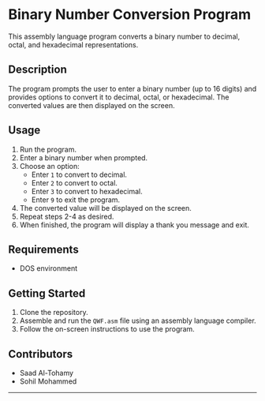 
# Binary Number Conversion Program

This assembly language program converts a binary number to decimal, octal, and hexadecimal representations.

## Description

The program prompts the user to enter a binary number (up to 16 digits) and provides options to convert it to decimal, octal, or hexadecimal. The converted values are then displayed on the screen.

## Usage

1. Run the program.
2. Enter a binary number when prompted.
3. Choose an option:
    - Enter `1` to convert to decimal.
    - Enter `2` to convert to octal.
    - Enter `3` to convert to hexadecimal.
    - Enter `9` to exit the program.
4. The converted value will be displayed on the screen.
5. Repeat steps 2-4 as desired.
6. When finished, the program will display a thank you message and exit.

## Requirements

- DOS environment

## Getting Started

1. Clone the repository.
2. Assemble and run the `QWF.asm` file using an assembly language compiler.
3. Follow the on-screen instructions to use the program.

## Contributors

- Saad Al-Tohamy
- Sohil Mohammed

---
